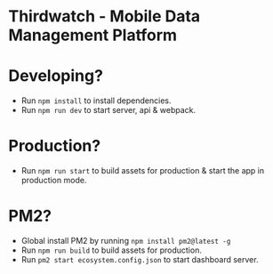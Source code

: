 # Thirdwatch - Mobile Data Management Platform

# Developing?
* Run `npm install` to install dependencies.
* Run `npm run dev` to start server, api & webpack.

# Production?
* Run `npm run start` to build assets for production & start the app in production mode.

# PM2?
* Global install PM2 by running `npm install pm2@latest -g`
* Run `npm run build` to build assets for production.
* Run `pm2 start ecosystem.config.json` to start dashboard server.

